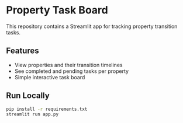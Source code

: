 # Property Task Board

This repository contains a Streamlit app for tracking property transition tasks.

## Features
- View properties and their transition timelines
- See completed and pending tasks per property
- Simple interactive task board

## Run Locally
```bash
pip install -r requirements.txt
streamlit run app.py

